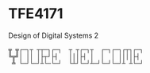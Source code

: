 # TFE4171
Design of Digital Systems 2

    ╦ ╦┌─┐┬ ┬┬─┐┌─┐  ┬ ┬┌─┐┬  ┌─┐┌─┐┌┬┐┌─┐
    ╚╦╝│ ││ │├┬┘├┤   │││├┤ │  │  │ ││││├┤ 
     ╩ └─┘└─┘┴└─└─┘  └┴┘└─┘┴─┘└─┘└─┘┴ ┴└─┘
